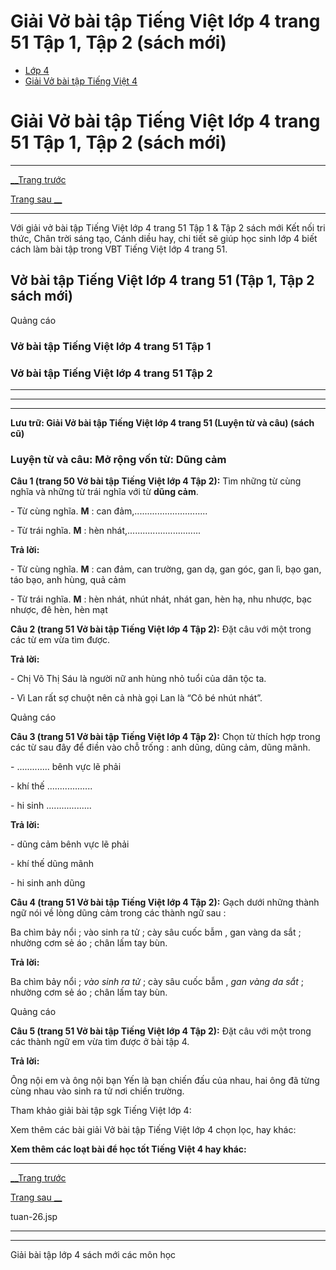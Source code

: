 # Giải Vở bài tập Tiếng Việt lớp 4 trang 51 Tập 1, Tập 2 (sách mới)

  * [Lớp 4](https://vietjack.com/series/lop-4.jsp)
  * [Giải Vở bài tập Tiếng Việt 4](https://vietjack.com/giai-vo-bai-tap-tieng-viet-4/index.jsp)



# Giải Vở bài tập Tiếng Việt lớp 4 trang 51 Tập 1, Tập 2 (sách mới)

* * *

[__Trang trước](https://vietjack.com/giai-vo-bai-tap-tieng-viet-4/tuan-26.jsp)

[Trang sau __](https://vietjack.com/giai-vo-bai-tap-tieng-viet-4/tuan-26.jsp)

* * *

Với giải vở bài tập Tiếng Việt lớp 4 trang 51 Tập 1 & Tập 2 sách mới Kết nối tri thức, Chân trời sáng tạo, Cánh diều hay, chi tiết sẽ giúp học sinh lớp 4 biết cách làm bài tập trong VBT Tiếng Việt lớp 4 trang 51.

## Vở bài tập Tiếng Việt lớp 4 trang 51 (Tập 1, Tập 2 sách mới)

Quảng cáo

### **Vở bài tập Tiếng Việt lớp 4 trang 51 Tập 1**

### **Vở bài tập Tiếng Việt lớp 4 trang 51 Tập 2**

* * *

* * *

* * *

**Lưu trữ: Giải Vở bài tập Tiếng Việt lớp 4 trang 51 (Luyện từ và câu) (sách cũ)**

### **Luyện từ và câu: Mở rộng vốn từ: Dũng cảm**

**Câu 1 (trang 50 Vở bài tập Tiếng Việt lớp 4 Tập 2):** Tìm những từ cùng nghĩa và những từ trái nghĩa với từ **dũng cảm**.

\- Từ cùng nghĩa. **M** : can đảm,.............................

\- Từ trái nghĩa. **M** : hèn nhát,.............................

**Trả lời:**

\- Từ cùng nghĩa. **M** : can đảm, can trường, gan dạ, gan góc, gan lì, bạo gan, táo bạo, anh hùng, quả cảm

\- Từ trái nghĩa. **M** : hèn nhát, nhút nhát, nhát gan, hèn hạ, nhu nhược, bạc nhược, đê hèn, hèn mạt

**Câu 2 (trang 51 Vở bài tập Tiếng Việt lớp 4 Tập 2):** Đặt câu với một trong các từ em vừa tìm được.

**Trả lời:**

\- Chị Võ Thị Sáu là người nữ anh hùng nhỏ tuổi của dân tộc ta.

\- Vì Lan rất sợ chuột nên cả nhà gọi Lan là “Cô bé nhút nhát”.

Quảng cáo

**Câu 3 (trang 51 Vở bài tập Tiếng Việt lớp 4 Tập 2):** Chọn từ thích hợp trong các từ sau đây để điền vào chỗ trống : anh dũng, dũng cảm, dũng mãnh.

\- ............. bênh vực lẽ phải

\- khí thế ..................

\- hi sinh ..................

**Trả lời:**

\- dũng cảm bênh vực lẽ phải

\- khí thế dũng mãnh

\- hi sinh anh dũng

**Câu 4 (trang 51 Vở bài tập Tiếng Việt lớp 4 Tập 2):** Gạch dưới những thành ngữ nói về lòng dũng cảm trong các thành ngữ sau :

Ba chìm bảy nổi ; vào sinh ra tử ; cày sâu cuốc bẫm , gan vàng da sắt ; nhường cơm sẻ áo ; chân lấm tay bùn.

**Trả lời:**

Ba chìm bảy nổi ; _vào sinh ra tử_ ; cày sâu cuốc bẫm , _gan vàng da sắt_ ; nhường cơm sẻ áo ; chân lấm tay bùn.

Quảng cáo

**Câu 5 (trang 51 Vở bài tập Tiếng Việt lớp 4 Tập 2):** Đặt câu với một trong các thành ngữ em vừa tìm được ở bài tập 4.

**Trả lời:**

Ông nội em và ông nội bạn Yến là bạn chiến đấu của nhau, hai ông đã từng cùng nhau vào sinh ra tử nơi chiến trường.

Tham khảo giải bài tập sgk Tiếng Việt lớp 4:

Xem thêm các bài giải Vở bài tập Tiếng Việt lớp 4 chọn lọc, hay khác:

**Xem thêm các loạt bài để học tốt Tiếng Việt 4 hay khác:**

* * *

[__Trang trước](https://vietjack.com/giai-vo-bai-tap-tieng-viet-4/tuan-26.jsp)

[Trang sau __](https://vietjack.com/giai-vo-bai-tap-tieng-viet-4/tuan-26.jsp)

tuan-26.jsp

* * *

* * *

Giải bài tập lớp 4 sách mới các môn học
